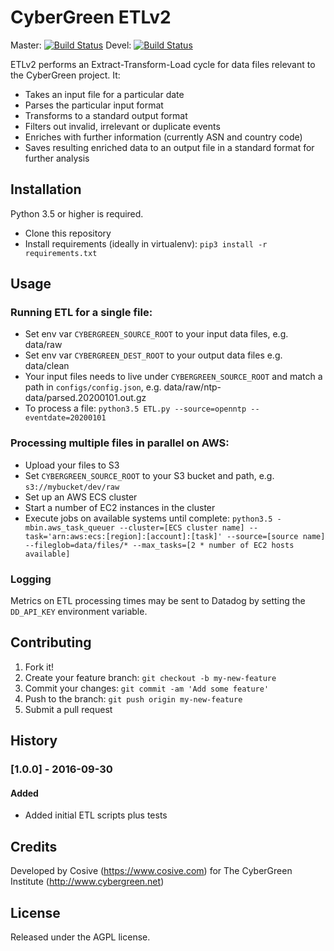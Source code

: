 # CyberGreen ETLv2

Master: [![Build Status](https://travis-ci.org/cybergreen-net/etl2.svg?branch=master)](https://travis-ci.org/cybergreen-net/etl2) Devel: [![Build Status](https://travis-ci.org/cybergreen-net/etl2.svg?branch=devel)](https://travis-ci.org/cybergreen-net/etl2)

ETLv2 performs an Extract-Transform-Load cycle for data files relevant to the
CyberGreen project. It:

* Takes an input file for a particular date
* Parses the particular input format
* Transforms to a standard output format
* Filters out invalid, irrelevant or duplicate events
* Enriches with further information (currently ASN and country code)
* Saves resulting enriched data to an output file in a standard format for
  further analysis

## Installation

Python 3.5 or higher is required.

* Clone this repository
* Install requirements (ideally in virtualenv): ```pip3 install -r requirements.txt```

## Usage

### Running ETL for a single file:

* Set env var ```CYBERGREEN_SOURCE_ROOT``` to your input data files, e.g. data/raw
* Set env var ```CYBERGREEN_DEST_ROOT``` to your output data files e.g. data/clean
* Your input files needs to live under ```CYBERGREEN_SOURCE_ROOT``` and match a
  path in ```configs/config.json```, e.g. data/raw/ntp-data/parsed.20200101.out.gz
* To process a file:
  ```python3.5 ETL.py --source=openntp --eventdate=20200101```

### Processing multiple files in parallel on AWS:

* Upload your files to S3
* Set ```CYBERGREEN_SOURCE_ROOT``` to your S3 bucket and path, e.g. ```s3://mybucket/dev/raw```
* Set up an AWS ECS cluster
* Start a number of EC2 instances in the cluster
* Execute jobs on available systems until complete:
  ```python3.5 -mbin.aws_task_queuer --cluster=[ECS cluster name] --task='arn:aws:ecs:[region]:[account]:[task]' --source=[source name] --fileglob=data/files/* --max_tasks=[2 * number of EC2 hosts available]```

### Logging

Metrics on ETL processing times may be sent to Datadog by setting the ```DD_API_KEY``` environment variable.

## Contributing

1. Fork it!
2. Create your feature branch: `git checkout -b my-new-feature`
3. Commit your changes: `git commit -am 'Add some feature'`
4. Push to the branch: `git push origin my-new-feature`
5. Submit a pull request 

## History

### [1.0.0] - 2016-09-30

#### Added

* Added initial ETL scripts plus tests

## Credits

Developed by Cosive (https://www.cosive.com) for The CyberGreen Institute (http://www.cybergreen.net)

## License

Released under the AGPL license.

